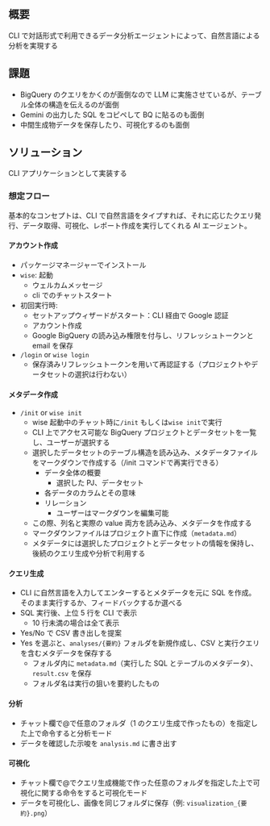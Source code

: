 ## 概要

CLI で対話形式で利用できるデータ分析エージェントによって、自然言語による分析を実現する

## 課題

- BigQuery のクエリをかくのが面倒なので LLM に実施させているが、テーブル全体の構造を伝えるのが面倒
- Gemini の出力した SQL をコピペして BQ に貼るのも面倒
- 中間生成物データを保存したり、可視化するのも面倒

## ソリューション

CLI アプリケーションとして実装する

### 想定フロー

基本的なコンセプトは、CLI で自然言語をタイプすれば、それに応じたクエリ発行、データ取得、可視化、レポート作成を実行してくれる AI エージェント。

#### アカウント作成

- パッケージマネージャーでインストール
- `wise`: 起動
  - ウェルカムメッセージ
  - cli でのチャットスタート
- 初回実行時:
  - セットアップウィザードがスタート：CLI 経由で Google 認証
  - アカウント作成
  - Google BigQuery の読み込み権限を付与し、リフレッシュトークンと email を保存
- `/login` or `wise login`
  - 保存済みリフレッシュトークンを用いて再認証する（プロジェクトやデータセットの選択は行わない）

#### メタデータ作成

- `/init` or `wise init`
  - wise 起動中のチャット時に`/init` もしくは`wise init`で実行
  - CLI 上でアクセス可能な BigQuery プロジェクトとデータセットを一覧し、ユーザーが選択する
  - 選択したデータセットのテーブル構造を読み込み、メタデータファイルをマークダウンで作成する（/init コマンドで再実行できる）
    - データ全体の概要
      - 選択した PJ、データセット
    - 各データのカラムとその意味
    - リレーション
      - ユーザーはマークダウンを編集可能
  - この際、列名と実際の value 両方を読み込み、メタデータを作成する
  - マークダウンファイルはプロジェクト直下に作成（`metadata.md`）
  - メタデータには選択したプロジェクトとデータセットの情報を保持し、後続のクエリ生成や分析で利用する

#### クエリ生成

- CLI に自然言語を入力してエンターするとメタデータを元に SQL を作成。そのまま実行するか、フィードバックするか選べる
- SQL 実行後、上位 5 行を CLI で表示
  - 10 行未満の場合は全て表示
- Yes/No で CSV 書き出しを提案
- Yes を選ぶと、`analyses/{要約}` フォルダを新規作成し、CSV と実行クエリを含むメタデータを保存する
  - フォルダ内に `metadata.md`（実行した SQL とテーブルのメタデータ）、`result.csv` を保存
  - フォルダ名は実行の狙いを要約したもの

#### 分析

- チャット欄で@で任意のフォルダ（1 のクエリ生成で作ったもの）を指定した上で命令すると分析モード
- データを確認した示唆を `analysis.md` に書き出す

#### 可視化

- チャット欄で@でクエリ生成機能で作った任意のフォルダを指定した上で可視化に関する命令をすると可視化モード
- データを可視化し、画像を同じフォルダに保存（例: `visualization_{要約}.png`）
